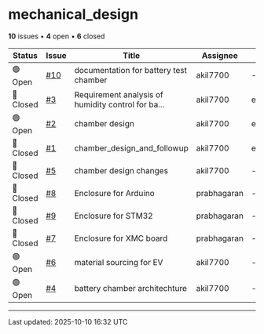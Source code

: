 # mechanical_design

**10** issues • **4** open • **6** closed

<table class="github-issue-table">
<thead>
<tr>
<th>Status</th>
<th>Issue</th>
<th>Title</th>
<th>Assignee</th>
<th>Labels</th>
<th>Updated</th>
</tr>
</thead>
<tbody>
<tr><td>🟢 Open</td><td><a href='./issue-10-documentation-for-battery-test-chamber.md'>#10</a></td><td>documentation for battery test chamber</td><td>akil7700</td><td>-</td><td>2025-02-28</td></tr>
<tr><td>🔴 Closed</td><td><a href='./issue-3-Requirement-analysis-of-humidity-control-for-batte.md'>#3</a></td><td>Requirement analysis of humidity control for ba...</td><td>akil7700</td><td>enhancement</td><td>2025-02-06</td></tr>
<tr><td>🟢 Open</td><td><a href='./issue-2-chamber-design.md'>#2</a></td><td>chamber design</td><td>akil7700</td><td>enhancement</td><td>2025-02-06</td></tr>
<tr><td>🔴 Closed</td><td><a href='./issue-1-chamber_design_and_followup.md'>#1</a></td><td>chamber_design_and_followup</td><td>akil7700</td><td>enhancement</td><td>2025-01-25</td></tr>
<tr><td>🔴 Closed</td><td><a href='./issue-5-chamber-design-changes.md'>#5</a></td><td>chamber design changes</td><td>akil7700</td><td>-</td><td>2024-12-31</td></tr>
<tr><td>🔴 Closed</td><td><a href='./issue-8-Enclosure-for-Arduino.md'>#8</a></td><td>Enclosure for Arduino</td><td>prabhagaran</td><td>-</td><td>2024-12-21</td></tr>
<tr><td>🔴 Closed</td><td><a href='./issue-9-Enclosure-for-STM32.md'>#9</a></td><td>Enclosure for STM32</td><td>prabhagaran</td><td>-</td><td>2024-12-19</td></tr>
<tr><td>🔴 Closed</td><td><a href='./issue-7-Enclosure-for-XMC-board.md'>#7</a></td><td>Enclosure for XMC board</td><td>prabhagaran</td><td>-</td><td>2024-12-19</td></tr>
<tr><td>🟢 Open</td><td><a href='./issue-6-material-sourcing-for-EV.md'>#6</a></td><td>material sourcing for EV</td><td>akil7700</td><td>-</td><td>2024-12-14</td></tr>
<tr><td>🟢 Open</td><td><a href='./issue-4-battery-chamber-architechture.md'>#4</a></td><td>battery chamber architechture</td><td>akil7700</td><td>-</td><td>2024-11-30</td></tr>
</tbody>
</table>

---

Last updated: 2025-10-10 16:32 UTC